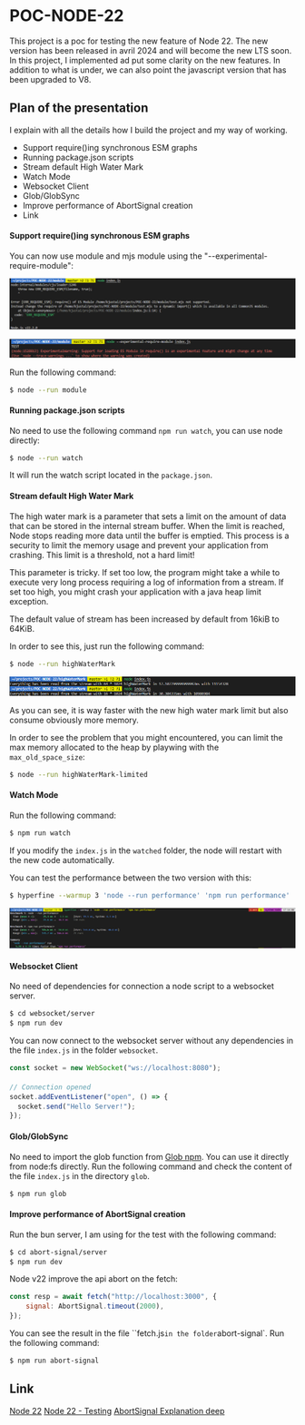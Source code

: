# POC-NODE-22

This project is a poc for testing the new feature of Node 22. The new version has been released in avril 2024 and will become the new LTS soon. In this project, I implemented ad put some clarity on the new features. In addition to what is under, we can also point the javascript version that has been upgraded to V8.

## Plan of the presentation

I explain with all the details how I build the project and my way of working.

- Support require()ing synchronous ESM graphs
- Running package.json scripts
- Stream default High Water Mark
- Watch Mode
- Websocket Client
- Glob/GlobSync
- Improve performance of AbortSignal creation
- Link

#### Support require()ing synchronous ESM graphs

You can now use module and mjs module using the "--experimental-require-module":

![3.png](./documentation/3.png)

![4.png](./documentation/4.png)

Run the following command:

```bash
$ node --run module
```

#### Running package.json scripts

No need to use the following command `npm run watch`, you can use node directly:

```bash
$ node --run watch
```

It will run the watch script located in the `package.json`.

#### Stream default High Water Mark

The high water mark is a parameter that sets a limit on the amount of data that can be stored in the internal stream buffer. When the limit is reached, Node stops reading more data until the buffer is emptied. This process is a security to limit the memory usage and prevent your application from crashing. This limit is a threshold, not a hard limit!

This parameter is tricky. If set too low, the program might take a while to execute very long process requiring a log of information from a stream. If set too high, you might crash your application with a java heap limit exception.

The default value of stream has been increased by default from 16kiB to 64KiB.

In order to see this, just run the following command:

```bash
$ node --run highWaterMark
```

![2.png](./documentation/2.png)

As you can see, it is way faster with the new high water mark limit but also consume obviously more memory.

In order to see the problem that you might encountered, you can limit the max memory allocated to the heap by playwing with the `max_old_space_size`:

```bash
$ node --run highWaterMark-limited
```

#### Watch Mode

Run the following command:

```bash
$ npm run watch
```

If you modify the `index.js` in the `watched` folder, the node will restart with the new code automatically.

You can test the performance between the two version with this:

```bash
$ hyperfine --warmup 3 'node --run performance' 'npm run performance'
```

![1.png](./documentation/1.png)

#### Websocket Client

No need of dependencies for connection a node script to a websocket server.

```bash
$ cd websocket/server
$ npm run dev
```

You can now connect to the websocket server without any dependencies in the file `index.js` in the folder `websocket`.

```js
const socket = new WebSocket("ws://localhost:8080");

// Connection opened
socket.addEventListener("open", () => {
  socket.send("Hello Server!");
});
```

#### Glob/GlobSync

No need to import the glob function from [Glob npm](https://www.npmjs.com/package/glob).
You can use it directly from node:fs directly. Run the following command and check the content of the file `index.js` in the directory `glob`.

```bash
$ npm run glob
```

#### Improve performance of AbortSignal creation

Run the bun server, I am using for the test with the following command:

```bash
$ cd abort-signal/server
$ npm run dev
```

Node v22 improve the api abort on the fetch:

```js
const resp = await fetch("http://localhost:3000", {
    signal: AbortSignal.timeout(2000),
});
```

You can see the result in the file ``fetch.js` in the folder `abort-signal`. Run the following command:

```bash
$ npm run abort-signal
```

## Link

[Node 22](https://nodejs.org/en/blog/announcements/v22-release-announce#improve-performance-of-abortsignal-creation)
[Node 22 - Testing](https://blog.appsignal.com/2024/05/07/whats-new-in-nodejs-22.html)
[AbortSignal Explanation deep](https://openjsf.org/blog/using-abortsignal-in-node-js)
